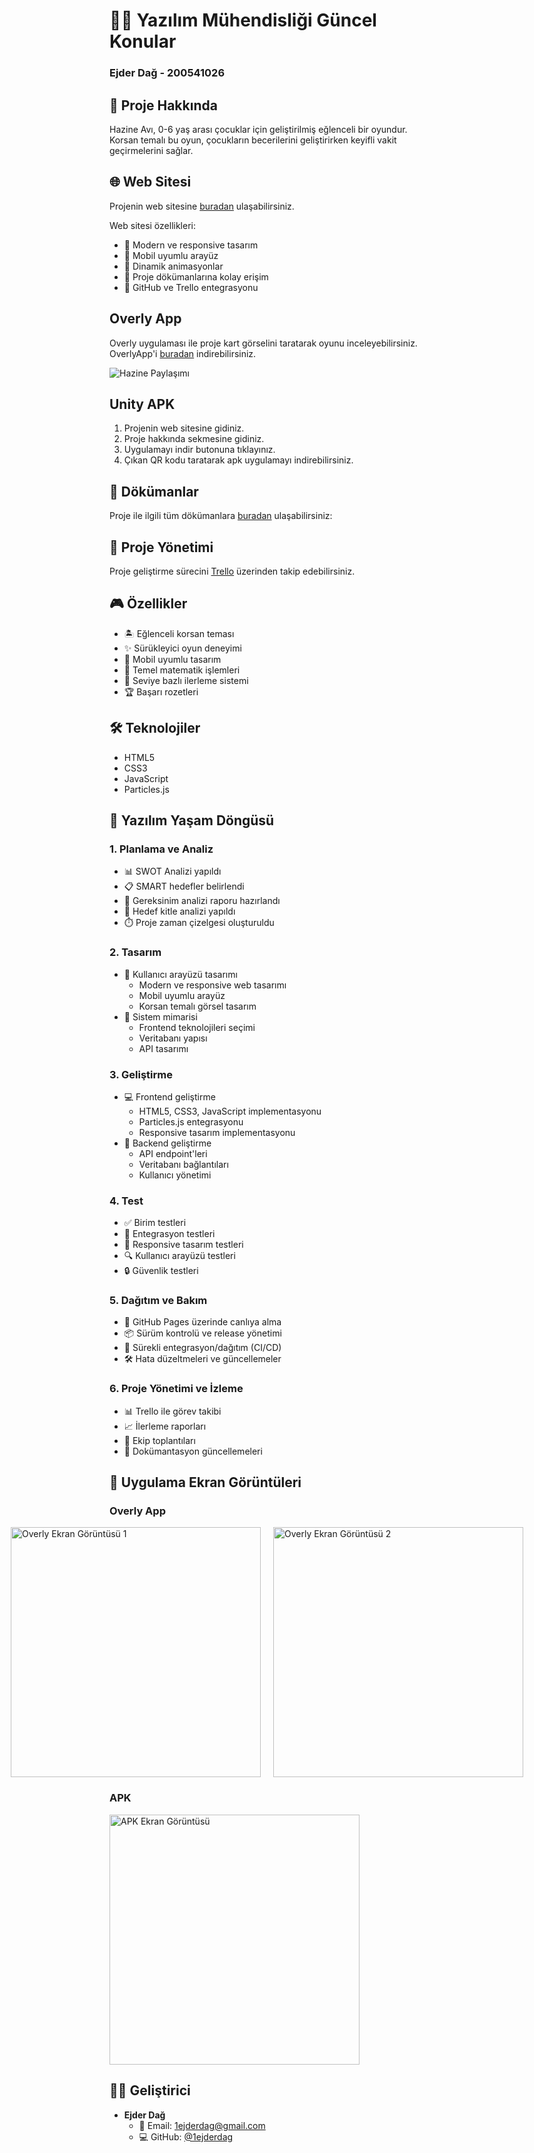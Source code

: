 # 🏴‍☠️ Yazılım Mühendisliği Güncel Konular
### Ejder Dağ - 200541026

## 📖 Proje Hakkında

Hazine Avı, 0-6 yaş arası çocuklar için geliştirilmiş eğlenceli bir oyundur. Korsan temalı bu oyun, çocukların becerilerini geliştirirken keyifli vakit geçirmelerini sağlar.

## 🌐 Web Sitesi

Projenin web sitesine [buradan](https://1ejderdag.github.io/index.html) ulaşabilirsiniz.

Web sitesi özellikleri:
- 🎨 Modern ve responsive tasarım
- 📱 Mobil uyumlu arayüz
- 🔄 Dinamik animasyonlar
- 📂 Proje dökümanlarına kolay erişim
- 🔗 GitHub ve Trello entegrasyonu

## Overly App
Overly uygulaması ile proje kart görselini taratarak oyunu inceleyebilirsiniz. 
OverlyApp'i [buradan](https://play.google.com/store/apps/details?id=com.Overly.Cloud) indirebilirsiniz.

![Hazine Paylaşımı](project/images/hazine-paylasimi.jpg)

## Unity APK
1. Projenin web sitesine gidiniz. 
2. Proje hakkında sekmesine gidiniz.
3. Uygulamayı indir butonuna tıklayınız.
4. Çıkan QR kodu taratarak apk uygulamayı indirebilirsiniz.


## 📄 Dökümanlar

Proje ile ilgili tüm dökümanlara [buradan](https://github.com/1ejderdag/YMGK/tree/main/docs) ulaşabilirsiniz:

## 📝 Proje Yönetimi

Proje geliştirme sürecini [Trello](https://trello.com/b/2hH7F0F6/ymgk) üzerinden takip edebilirsiniz.


## 🎮 Özellikler

- 🏝️ Eğlenceli korsan teması
- ✨ Sürükleyici oyun deneyimi
- 📱 Mobil uyumlu tasarım
- 🧮 Temel matematik işlemleri
- 🎯 Seviye bazlı ilerleme sistemi
- 🏆 Başarı rozetleri

## 🛠️ Teknolojiler

- HTML5
- CSS3
- JavaScript
- Particles.js


## 📅 Yazılım Yaşam Döngüsü

### 1. Planlama ve Analiz
- 📊 SWOT Analizi yapıldı
- 📋 SMART hedefler belirlendi
- 📑 Gereksinim analizi raporu hazırlandı
- 👥 Hedef kitle analizi yapıldı
- ⏱️ Proje zaman çizelgesi oluşturuldu

### 2. Tasarım
- 🎨 Kullanıcı arayüzü tasarımı
  - Modern ve responsive web tasarımı
  - Mobil uyumlu arayüz
  - Korsan temalı görsel tasarım
- 📐 Sistem mimarisi
  - Frontend teknolojileri seçimi
  - Veritabanı yapısı
  - API tasarımı

### 3. Geliştirme
- 💻 Frontend geliştirme
  - HTML5, CSS3, JavaScript implementasyonu
  - Particles.js entegrasyonu
  - Responsive tasarım implementasyonu
- 🔧 Backend geliştirme
  - API endpoint'leri
  - Veritabanı bağlantıları
  - Kullanıcı yönetimi

### 4. Test
- ✅ Birim testleri
- 🔄 Entegrasyon testleri
- 📱 Responsive tasarım testleri
- 🔍 Kullanıcı arayüzü testleri
- 🔒 Güvenlik testleri

### 5. Dağıtım ve Bakım
- 🚀 GitHub Pages üzerinde canlıya alma
- 📦 Sürüm kontrolü ve release yönetimi
- 🔄 Sürekli entegrasyon/dağıtım (CI/CD)
- 🛠️ Hata düzeltmeleri ve güncellemeler

### 6. Proje Yönetimi ve İzleme
- 📊 Trello ile görev takibi
- 📈 İlerleme raporları
- 👥 Ekip toplantıları
- 📝 Dokümantasyon güncellemeleri

## 📱 Uygulama Ekran Görüntüleri
### Overly App

<div style="display: flex; justify-content: center; gap: 20px;">
    <img src="project/images/overly-1.jpg" alt="Overly Ekran Görüntüsü 1" width="400"/>
    <img src="project/images/overly-2.jpg" alt="Overly Ekran Görüntüsü 2" width="400"/>
</div>

### APK

<img src="project/images/apk-screenshot.jpg" alt="APK Ekran Görüntüsü" width="400"/>

## 👨‍💻 Geliştirici

- **Ejder Dağ**
  - 📧 Email: 1ejderdag@gmail.com
  - 💻 GitHub: [@1ejderdag](https://github.com/1ejderdag)

